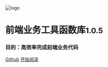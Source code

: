 ![logo](https://docsify.js.org/_media/icon.svg)

# 前端业务工具函数库<small>1.0.5</small>
### 目的：高效率完成前端业务代码

[Github](https://github.com/Hyhello/utils)
[开始阅读](#hyhelloutils)
